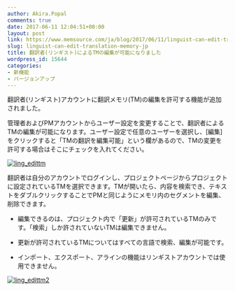 ```yaml
---
author: Akira.Popal
comments: true
date: 2017-06-11 12:04:51+00:00
layout: post
link: https://www.memsource.com/ja/blog/2017/06/11/linguist-can-edit-translation-memory-jp/
slug: linguist-can-edit-translation-memory-jp
title: 翻訳者(リンギスト)によるTMの編集が可能になりました
wordpress_id: 15644
categories:
- 新機能
- バージョンアップ
---
```


翻訳者(リンギスト)アカウントに翻訳メモリ(TM)の編集を許可する機能が追加されました。

管理者およびPMアカウントからユーザー設定を変更することで、翻訳者によるTMの編集が可能になります。ユーザー設定で任意のユーザーを選択し、[編集]をクリックすると「TMの翻訳を編集可能」という欄があるので、TMの変更を許可する場合はそこにチェックを入れてください。

[![ling_edittm](http://www.memsource.com/wp-content/uploads/2017/02/Ling_editTM.png)](http://www.memsource.com/wp-content/uploads/2017/02/Ling_editTM.png)

<!-- more -->
翻訳者は自分のアカウントでログインし、プロジェクトページからプロジェクトに設定されているTMを選択できます。TMが開いたら、内容を検索でき、テキストをダブルクリックすることでPMと同じようにメモリ内のセグメントを編集、削除できます。



 	
  * 編集できるのは、プロジェクト内で「更新」が許可されているTMのみです。「検索」しか許されていないTMは編集できません。

 	
  * 更新が許可されているTMについてはすべての言語で検索、編集が可能です。

 	
  * インポート、エクスポート、アラインの機能はリンギストアカウントでは使用できません。


[![ling_edittm2](http://www.memsource.com/wp-content/uploads/2017/02/Ling_editTM2.png)](http://www.memsource.com/wp-content/uploads/2017/02/Ling_editTM2.png)
